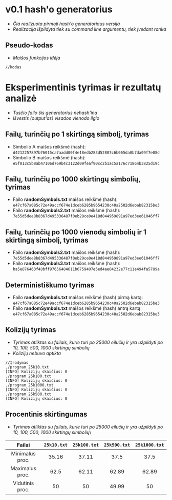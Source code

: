 # v0.1 hash'o generatorius
  - *Čia realizuota pirmoji hash'o generatoriaus versija*
  - *Realizacija išpildyta tiek su command line argumentu, tiek įvedant ranka*

## Pseudo-kodas
  - *Maišos funkcijos idėja*
```
//kodas
```

# Eksperimentinis tyrimas ir rezultatų analizė

 - *Tusčio failo šis generatorius nehash'ina*
 - *Išvestis (output'as) visados vienodo ilgio*

  ## Failų, turinčių po 1 skirtingą simbolį, tyrimas
 - Simbolio A maišos reikšmė (hash): `d4212257897b76015ca7aadd00f4e18edb283d52807c6b065da0b7da09f7e08d`
 - Simbolio B maišos reikšmė (hash): `e5f013c5b8ab47106d769b4c3122d09feaf90cc2b1ac5a176c71864b3825d19c`

 ## Failų, turinčių po 1000 skirtingų simbolių, tyrimas
 - Failo **randomSymbols.txt** maišos reikšmė (hash): `e47cf67a085c72e49accf674e1dceb6285b9654230c40a2502d6ebab82315be3`
 - Failo **randomSymbols2.txt** maišos reikšmė (hash): `7e55d5dee8b8367d495336487f0eb29ce0e418d844959891a97ed3ee61046ff7`

## Failų, turinčių po 1000 vienodų simbolių ir 1 skirtingą simbolį, tyrimas
- Failo **randomSymbols2.txt** maišos reikšmė (hash): `7e55d5dee8b8367d495336487f0eb29ce0e418d844959891a97ed3ee61046ff7`
- Failo **randomSymbols3.txt** maišos reikšmė (hash): `ba5e876463f48bff97656484611b6759407e5ed4ae04232e77c11e494fa5789a`

## Deterministiškumo tyrimas
- Failo **randomSymbols.txt** maišos reikšmė (hash) pirmą kartą: `e47cf67a085c72e49accf674e1dceb6285b9654230c40a2502d6ebab82315be3`
- Failo **randomSymbols.txt** maišos reikšmė (hash) antrą kartą:
`e47cf67a085c72e49accf674e1dceb6285b9654230c40a2502d6ebab82315be3`

## Kolizijų tyrimas
- *Tyrimas atliktas su failais, kurie turi po 25000 eilučių ir yra užpildyti po 10, 100, 500, 1000 skirtingų simbolių*
- *Kolizijų nebuvo aptikta* 
```
//Įrodymas
./program 25k10.txt
[INFO] Kolizijų skaičius: 0
./program 25k100.txt
[INFO] Kolizijų skaičius: 0
./program 25k1000.txt
[INFO] Kolizijų skaičius: 0
./program 25k500.txt 
[INFO] Kolizijų skaičius: 0
```
## Procentinis skirtingumas

  - *Tyrimas atliktas su failais, kurie turi po 25000 eilučių ir yra užpildyti po 10, 100, 500, 1000 skirtingų simbolių*\

| Failai | `25k10.txt` | `25k100.txt` | `25k500.txt` | `25k1000.txt` |
|:-------------------:|:------------:|:-------------:|:------------:|:------------:|
| Minimalus proc. | 35.16 | 37.11 | 37.5 | 37.5 |
| Maximalus proc. | 62.5 | 62.11 | 62.89 | 62.89 |
| Vidutinis proc. | 50 | 50 | 49.99 | 50 |